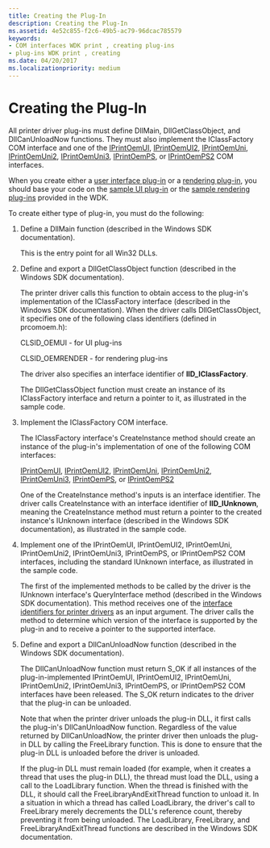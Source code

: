 ```yaml
---
title: Creating the Plug-In
description: Creating the Plug-In
ms.assetid: 4e52c855-f2c6-49b5-ac79-96dcac785579
keywords:
- COM interfaces WDK print , creating plug-ins
- plug-ins WDK print , creating
ms.date: 04/20/2017
ms.localizationpriority: medium
---
```


# Creating the Plug-In





All printer driver plug-ins must define DllMain, DllGetClassObject, and DllCanUnloadNow functions. They must also implement the IClassFactory COM interface and one of the [IPrintOemUI](iprintoemui-com-interface.md), [IPrintOemUI2](iprintoemui2-com-interface.md), [IPrintOemUni](iprintoemuni-com-interface.md), [IPrintOemUni2](iprintoemuni2-com-interface.md), [IPrintOemUni3](iprintoemuni3-com-interface.md), [IPrintOemPS](iprintoemps-com-interface.md), or [IPrintOemPS2](iprintoemps2-com-interface.md) COM interfaces.

When you create either a [user interface plug-in](user-interface-plug-ins.md) or a [rendering plug-in](rendering-plug-ins.md), you should base your code on the [sample UI plug-in](sample-ui-plug-in.md) or the [sample rendering plug-ins](sample-rendering-plug-ins.md) provided in the WDK.

To create either type of plug-in, you must do the following:

1.  Define a DllMain function (described in the Windows SDK documentation).

    This is the entry point for all Win32 DLLs.

2.  Define and export a DllGetClassObject function (described in the Windows SDK documentation).

    The printer driver calls this function to obtain access to the plug-in's implementation of the IClassFactory interface (described in the Windows SDK documentation). When the driver calls DllGetClassObject, it specifies one of the following class identifiers (defined in prcomoem.h):

    CLSID\_OEMUI - for UI plug-ins

    CLSID\_OEMRENDER - for rendering plug-ins

    The driver also specifies an interface identifier of **IID\_IClassFactory**.

    The DllGetClassObject function must create an instance of its IClassFactory interface and return a pointer to it, as illustrated in the sample code.

3.  Implement the IClassFactory COM interface.

    The IClassFactory interface's CreateInstance method should create an instance of the plug-in's implementation of one of the following COM interfaces:

    [IPrintOemUI](iprintoemui-com-interface.md), [IPrintOemUI2](iprintoemui2-com-interface.md), [IPrintOemUni](iprintoemuni-com-interface.md), [IPrintOemUni2](iprintoemuni2-com-interface.md), [IPrintOemUni3](iprintoemuni3-com-interface.md), [IPrintOemPS](iprintoemps-com-interface.md), or [IPrintOemPS2](iprintoemps2-com-interface.md)

    One of the CreateInstance method's inputs is an interface identifier. The driver calls CreateInstance with an interface identifier of **IID\_IUnknown**, meaning the CreateInstance method must return a pointer to the created instance's IUnknown interface (described in the Windows SDK documentation), as illustrated in the sample code.

4.  Implement one of the IPrintOemUI, IPrintOemUI2, IPrintOemUni, IPrintOemUni2, IPrintOemUni3, IPrintOemPS, or IPrintOemPS2 COM interfaces, including the standard IUnknown interface, as illustrated in the sample code.

    The first of the implemented methods to be called by the driver is the IUnknown interface's QueryInterface method (described in the Windows SDK documentation). This method receives one of the [interface identifiers for printer drivers](interface-identifiers-for-printer-drivers.md) as an input argument. The driver calls the method to determine which version of the interface is supported by the plug-in and to receive a pointer to the supported interface.

5.  Define and export a DllCanUnloadNow function (described in the Windows SDK documentation).

    The DllCanUnloadNow function must return S\_OK if all instances of the plug-in-implemented IPrintOemUI, IPrintOemUI2, IPrintOemUni, IPrintOemUni2, IPrintOemUni3, IPrintOemPS, or IPrintOemPS2 COM interfaces have been released. The S\_OK return indicates to the driver that the plug-in can be unloaded.

    Note that when the printer driver unloads the plug-in DLL, it first calls the plug-in's DllCanUnloadNow function. Regardless of the value returned by DllCanUnloadNow, the printer driver then unloads the plug-in DLL by calling the FreeLibrary function. This is done to ensure that the plug-in DLL is unloaded before the driver is unloaded.

    If the plug-in DLL must remain loaded (for example, when it creates a thread that uses the plug-in DLL), the thread must load the DLL, using a call to the LoadLibrary function. When the thread is finished with the DLL, it should call the FreeLibraryAndExitThread function to unload it. In a situation in which a thread has called LoadLibrary, the driver's call to FreeLibrary merely decrements the DLL's reference count, thereby preventing it from being unloaded. The LoadLibrary, FreeLibrary, and FreeLibraryAndExitThread functions are described in the Windows SDK documentation.

 

 




